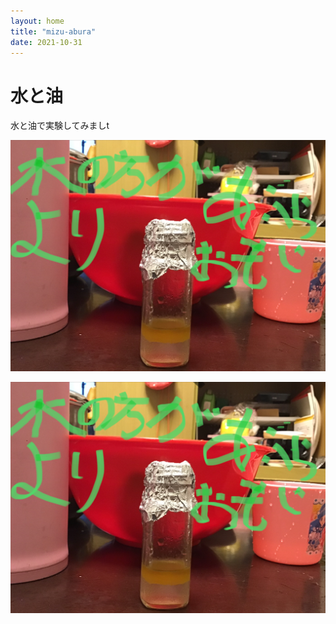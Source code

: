```yaml
---
layout: home
title: "mizu-abura"
date: 2021-10-31
---
```


# 水と油

水と油で実験してみましt


<img src="/assets/images/IMG_1473.jpg">

![111](/assets/images/IMG_1473.jpg)
